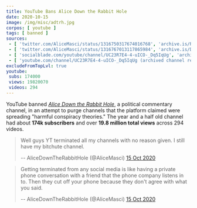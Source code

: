 ```yaml
---
title: YouTube Bans Alice Down the Rabbit Hole
date: 2020-10-15
image: /img/misc/adtrh.jpg
corpos: [ youtube ]
tags: [ banned ]
sources:
 - [ 'twitter.com/AliceMasci/status/1316750317674016768', 'archive.is/R49d1' ]
 - [ 'twitter.com/AliceMasci/status/1316767013117865984', 'archive.is/DCmRW' ]
 - [ 'socialblade.com/youtube/channel/UC23R7E4-4-uICO-_Dq5IqUg', 'archive.is/COG8F' ]
 - [ 'youtube.com/channel/UC23R7E4-4-uICO-_Dq5IqUg (archived channel removal)', 'archive.is/u0fSf/image' ]
excludeFromTopLvl: true
youtube:
 subs: 174000
 views: 19820070
 videos: 294
---
```


YouTube banned [_Alice Down the Rabbit
Hole_](https://www.bitchute.com/channel/uwiaOStnHXwB/), a political commentary
channel, in an attempt to purge channels that the platform claimed were
spreading "harmful conspiracy theories." The year and a half old channel had
about **174k subscribers** and over **19.8 million total views** across 294
videos.

> Well guys YT terminated all my channels with no reason given. I still have my
> bitchute channel.
>
> -- AliceDownTheRabbitHole (@AliceMasci) [15 Oct 2020](https://archive.is/R49d1)

> Getting terminated from any social media is like having a private phone
> conversation with a friend that the phone company listens in to. Then they
> cut off your phone because they don't agree with what you said.
>
> -- AliceDownTheRabbitHole (@AliceMasci) [15 Oct 2020](https://archive.is/DCmRW)
